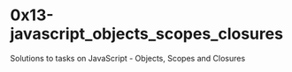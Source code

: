 # 0x13-javascript_objects_scopes_closures
Solutions to tasks on JavaScript - Objects, Scopes and Closures